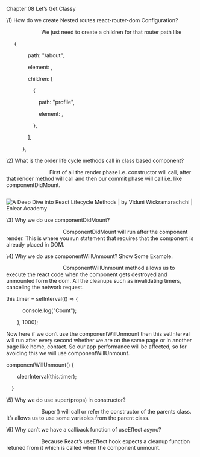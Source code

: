 Chapter 08 Let’s Get Classy

\1) How do we create Nested routes react-router-dom Configuration?

`             `We just need to create a children for that router path like

`   `{

`        `path: "/about",

`        `element: <Aboutus />,

`        `children: [

`          `{

`            `path: "profile",

`            `element: <Profile />,

`          `},

`        `],

`      `},

\2) What is the order life cycle methods call in class based component?

`                `First of all the render phase i.e. constructor will call, after that render method will call and then our commit phase will call i.e. like componentDidMount.

`                                                          `![A Deep Dive into React Lifecycle Methods | by Viduni Wickramarachchi |  Enlear Academy](Aspose.Words.4ac2fe58-7b8a-45eb-b5f8-0ccb95eb9ac8.001.png)           

\3) Why we do use componentDidMount?

`                     `ComponentDidMount will run after the component render. This is where you run statement that requires that the component is already placed in DOM.

\4) Why we do use componentWillUnmount? Show Some Example.

`                     `ComponentWillUnmount method allows us to execute the react code when the component gets destroyed and unmounted form the dom. All the cleanups such as invalidating timers, canceling the network request.

this.timer = setInterval(() => {

`      `console.log("Count");

`    `}, 1000);

Now here if we don’t use the componentWillUnmount then this setInterval will run after every       second whether we are on the same page or in another page like home, contact. So our app performance will be affected, so for avoiding this we will use componentWillUnmount.

componentWillUnmount() {

`    `clearInterval(this.timer);

`  `}

\5) Why we do use super(props) in constructor?

`             `Super() will call or refer the constructor of the parents class. It’s allows us to use some variables from the parent class.

\6)  Why can’t we have a callback function of useEffect async?

`             `Because React’s useEffect hook expects a cleanup function retuned from it which is called when the component unmount.         

